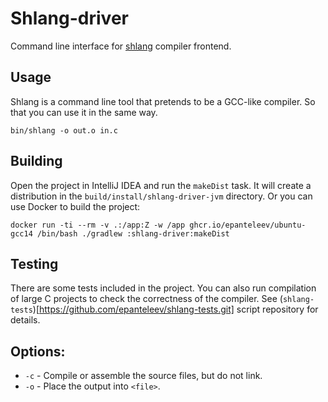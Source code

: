 # Shlang-driver
Command line interface for [shlang](../shlang/README.md) compiler frontend.

## Usage
Shlang is a command line tool that pretends to be a GCC-like compiler. So that you can use it in the same way.
```shell
bin/shlang -o out.o in.c
```

## Building
Open the project in IntelliJ IDEA and run the `makeDist` task. It will create a distribution in the `build/install/shlang-driver-jvm` directory.
Or you can use Docker to build the project:
```shell
docker run -ti --rm -v .:/app:Z -w /app ghcr.io/epanteleev/ubuntu-gcc14 /bin/bash ./gradlew :shlang-driver:makeDist
```

## Testing
There are some tests included in the project. You can also run compilation of large C projects to check the correctness of the compiler. 
See (`shlang-tests`)[https://github.com/epanteleev/shlang-tests.git] script repository for details.

## Options:
- `-c` - Compile or assemble the source files, but do not link.
- `-o` - Place the output into `<file>`.